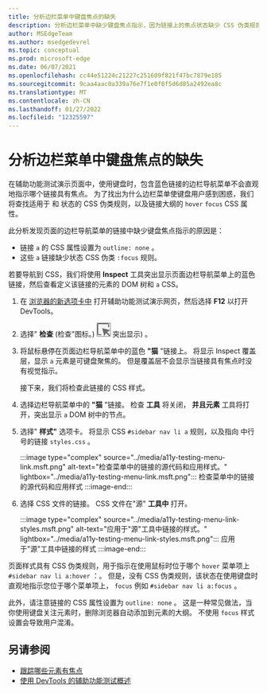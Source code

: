```yaml
---
title: 分析边栏菜单中键盘焦点的缺失
description: 分析边栏菜单中缺少键盘焦点指示，因为链接上的焦点状态缺少 CSS 伪类规则，再加上该链接没有大纲设置。
author: MSEdgeTeam
ms.author: msedgedevrel
ms.topic: conceptual
ms.prod: microsoft-edge
ms.date: 06/07/2021
ms.openlocfilehash: cc44e51224c21227c251609f821f47bc7879e185
ms.sourcegitcommit: 9caa4aac0a339a76e7f1e0f0f5d6d85a2492ea8c
ms.translationtype: MT
ms.contentlocale: zh-CN
ms.lasthandoff: 01/27/2022
ms.locfileid: "12325597"
---
```

# <a name="analyze-the-lack-of-indication-of-keyboard-focus-in-a-sidebar-menu"></a>分析边栏菜单中键盘焦点的缺失

<!-- Inspect tool, and CSS rules: pseudo-classes for states -->

在辅助功能测试演示页面中，使用键盘时，包含蓝色链接的边栏导航菜单不会直观地指示哪个链接具有焦点。  为了找出为什么边栏菜单使键盘用户感到困惑，我们将查找适用于 和 状态的 CSS 伪类规则，以及链接大纲的 `hover` `focus` CSS 属性。

此分析发现页面的边栏导航菜单的链接中缺少键盘焦点指示的原因是：
*  链接 `a` 的 CSS 属性设置为 `outline: none` 。
*  这些 `a` 链接缺少状态 CSS 伪类 `:focus` 规则。

若要导航到 CSS，我们将使用 **Inspect** 工具突出显示页面边栏导航菜单上的蓝色链接，然后查看定义该链接的元素的 DOM 树和 `a` CSS。

1.  在 [浏览器的新选项卡中](https://microsoftedge.github.io/DevToolsSamples/a11y-testing/page-with-errors.html) 打开辅助功能测试演示网页，然后选择 **F12** 以打开 DevTools。

1.  选择" **检查** (检查"图标。) ![ 位于 DevTools 左上角的"检查"按钮，以便该按钮以蓝色 (](../media/inspect-icon.msft.png) 突出显示) 。

1.  将鼠标悬停在页面边栏导航菜单中的蓝色 **"猫** "链接上。  将显示 Inspect 覆盖层，显示 `a` 元素是可键盘聚焦的。  但是覆盖层不会显示当链接具有焦点时没有视觉指示。

    接下来，我们将检查此链接的 CSS 样式。

1.  选择边栏导航菜单中的 **"猫** "链接。  检查 **工具** 将关闭， **并且元素** 工具将打开，突出显示 `a` DOM 树中的节点。

1.  选择" **样式"** 选项卡。 将显示 CSS `#sidebar nav li a` 规则，以及指向 中行号的链接 `styles.css` 。

    :::image type="complex" source="../media/a11y-testing-menu-link.msft.png" alt-text="检查菜单中的链接的源代码和应用样式。" lightbox="../media/a11y-testing-menu-link.msft.png":::
        检查菜单中的链接的源代码和应用样式
    :::image-end:::

1.  选择 CSS 文件的链接。  CSS 文件在"源" **工具中** 打开。

    :::image type="complex" source="../media/a11y-testing-menu-link-styles.msft.png" alt-text="应用于&quot;源&quot;工具中链接的样式。" lightbox="../media/a11y-testing-menu-link-styles.msft.png":::
        应用于"源"工具中链接的样式
    :::image-end:::

页面样式具有 CSS 伪类规则，用于指示在使用鼠标时位于哪个 `hover` 菜单项上 `#sidebar nav li a:hover` ：。  但是，没有 CSS 伪类规则，该状态在使用键盘时直观地指示您位于哪个菜单项上， `focus` 例如 `#sidebar nav li a:focus` 。

此外，请注意链接的 CSS 属性设置为 `outline: none` 。  这是一种常见做法，当你使用键盘关注元素时，删除浏览器自动添加到元素的大纲。  不使用 `focus` 样式设置会导致用户混淆。


<!-- ====================================================================== -->
## <a name="see-also"></a>另请参阅

*  [跟踪哪些元素有焦点](focus.md)
*  [使用 DevTools 的辅助功能测试概述](accessibility-testing-in-devtools.md)
